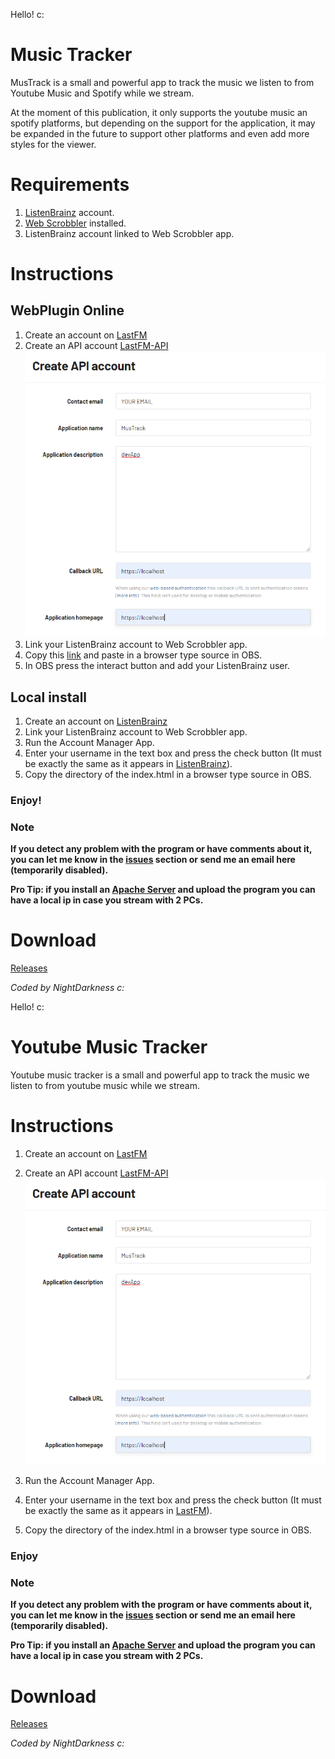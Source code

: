 Hello! c:

# Music Tracker

MusTrack is a small and powerful app to track the music we listen to from Youtube Music and Spotify while we stream.

At the moment of this publication, it only supports the youtube music an spotify platforms, but depending on the support for the application, it may be expanded in the future to support other platforms and even add more styles for the viewer.

# Requirements

1) [ListenBrainz](https://listenbrainz.org/) account.
2) [Web Scrobbler](https://chrome.google.com/webstore/detail/web-scrobbler/hhinaapppaileiechjoiifaancjggfjm?hl=en) installed.
3) ListenBrainz account linked to Web Scrobbler app.
# Instructions

## WebPlugin Online

1) Create an account on [LastFM](https://www.last.fm/es/)
2) Create an API account [LastFM-API](https://www.last.fm/api/account/create)
    ![API Instructions](/images/lastfmapi.png)
3) Link your ListenBrainz account to Web Scrobbler app.
4) Copy this [link](https://nightdarkness.github.io/MusTrack/) and paste in a browser type source in OBS.
5) In OBS press the interact button and add your ListenBrainz user.

## Local install

1) Create an account on [ListenBrainz](https://listenbrainz.org/)
2) Link your ListenBrainz account to Web Scrobbler app.
3) Run the Account Manager App.
4) Enter your username in the text box and press the check button (It must be exactly the same as it appears in [ListenBrainz](https://listenbrainz.org/)).
5) Copy the directory of the index.html in a browser type source in OBS.

### Enjoy!

### Note

**If you detect any problem with the program or have comments about it, you can let me know in the [issues](https://github.com/NIghtDarkness/Music_Tracker/issues) section or send me an email here (temporarily disabled).**


**Pro Tip: if you install an [Apache Server](https://httpd.apache.org/download.cgi) and upload the program you can have a local ip in case you stream with 2 PCs.**

# Download

[Releases](https://github.com/NIghtDarkness/Music_Tracker/releases)

_Coded by NightDarkness c:_

Hello! c:

# Youtube Music Tracker

Youtube music tracker is a small and powerful app to track the music we listen to from youtube music while we stream.

# Instructions

1) Create an account on [LastFM](https://www.last.fm/es/)
2) Create an API account [LastFM-API](https://www.last.fm/api/account/create)
    ![API Instructions](/images/lastfmapi.png)

3) Run the Account Manager App.
4) Enter your username in the text box and press the check button (It must be exactly the same as it appears in [LastFM](https://www.last.fm/es/)).
5) Copy the directory of the index.html in a browser type source in OBS.

### Enjoy

### Note

**If you detect any problem with the program or have comments about it, you can let me know in the [issues](https://github.com/NIghtDarkness/Music_Tracker/issues) section or send me an email here (temporarily disabled).**

**Pro Tip: if you install an [Apache Server](https://httpd.apache.org/download.cgi) and upload the program you can have a local ip in case you stream with 2 PCs.**

# Download

[Releases](https://github.com/NIghtDarkness/Music_Tracker/releases)

_Coded by NightDarkness c:_


